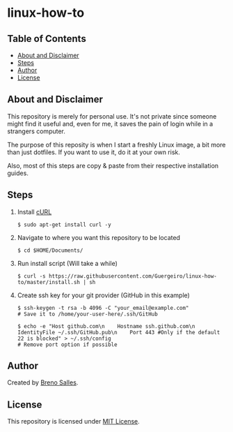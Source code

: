 # linux-how-to

## Table of Contents

-   [About and Disclaimer](#about-and-disclaimer)
-   [Steps](#steps)
-   [Author](#author)
-   [License](#license)

## About and Disclaimer

This repository is merely for personal use. It's not private since someone might find it useful and, even for me, it saves the pain of login while in a strangers computer.

The purpose of this reposity is when I start a freshly Linux image, a bit more than just dotfiles. If you want to use it, do it at your own risk.

Also, most of this steps are copy & paste from their respective installation guides.

## Steps

1. Install [cURL](https://curl.haxx.se/)

    ```
    $ sudo apt-get install curl -y
    ```

2. Navigate to where you want this repository to be located

    ```
    $ cd $HOME/Documents/
    ```

3. Run install script (Will take a while)

    ```
    $ curl -s https://raw.githubusercontent.com/Guergeiro/linux-how-to/master/install.sh | sh
    ```

4. Create ssh key for your git provider (GitHub in this example)

    ```
    $ ssh-keygen -t rsa -b 4096 -C "your_email@example.com"
    # Save it to /home/your-user-here/.ssh/GitHub
    ```

    ```
    $ echo -e "Host github.com\n    Hostname ssh.github.com\n    IdentityFile ~/.ssh/GitHub.pub\n    Port 443 #Only if the default 22 is blocked" > ~/.ssh/config
    # Remove port option if possible
    ```

## Author

Created by [Breno Salles](https://brenosalles.com).

## License

This repository is licensed under [MIT License](./LICENSE).
